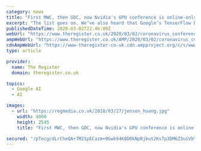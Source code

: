 ```yaml
---
category: news
title: "First MWC, then GDC, now Nvidia's GPU conference is online-only as coronavirus spreads in Silicon Valley"
excerpt: "The list goes on. We’ve also heard that Google’s TensorFlow Dev Summit, a two-day affair for machine learning developers, that was planned next week for March 11 and 12, in Sunnyvale ..."
publishedDateTime: 2020-03-02T22:46:00Z
webUrl: "https://www.theregister.co.uk/2020/03/02/coronavirus_conference_concerns/"
ampWebUrl: "https://www.theregister.co.uk/AMP/2020/03/02/coronavirus_conference_concerns/"
cdnAmpWebUrl: "https://www-theregister-co-uk.cdn.ampproject.org/c/s/www.theregister.co.uk/AMP/2020/03/02/coronavirus_conference_concerns/"
type: article

provider:
  name: The Register
  domain: theregister.co.uk

topics:
  - Google AI
  - AI

images:
  - url: "https://regmedia.co.uk/2018/03/27/jensen_huang.jpg"
    width: 4000
    height: 2545
    title: "First MWC, then GDC, now Nvidia's GPU conference is online-only as coronavirus spreads in Silicon Valley"

secured: "/pTecgcdLrCheQA+7M21pECazm+0Gwk94K8D0kNpRjbut2KsTp3DM6Z3uiVbYUuHGuaUXhwgA0LYMtbka5ixe9BjEc4gs2BaEYCcs0wBwpOYc/6TJ3chCy8Z2/lo7L6F/QAxl1yF4luCWU7QrT9x3/lSCD3M5I8bAyLWzz81fCighKjDP7t6caiArW1aRn0djJHeb71OXlE57fnNvNsad2iiRji+kxbhGiQwAgyKyTDBextUavdHty3CKS7X6K/cOc3iSYfa2EyxB42MrGlXxaiFUXZo24NMK6hH6jZSPhEvEL/5hx2dCVoNSqVlxgbI;PmjyA4YZLLJchWNJh0fMlw=="
---
```


